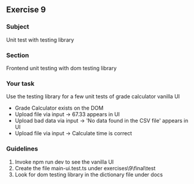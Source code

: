 <h2>Exercise 9</h2>

<h3>Subject</h3> 
Unit test with testing library  

<h3>Section</h3>
Frontend unit testing with dom testing library


<h3>Your task</h3>
Use the testing library for a few unit tests of grade calculator vanilla UI
<ul>
<li>Grade Calculator exists on the DOM</li>
<li>Upload file via input -> 67.33 appears in UI</li>
<li>Upload bad data via input -> 'No data found in the CSV file' appears in UI</li>
<li>Upload file via input -> Calculate time is correct</li>
</ul>

<h3>Guidelines</h3>
<ol>
<li>Invoke npm run dev to see the vanilla UI</li>
<li>Create the file main-ui.test.ts under  exercises\9\final\test</li>
<li>Look for dom testing library in the dictionary file under docs</li>
</ol>
